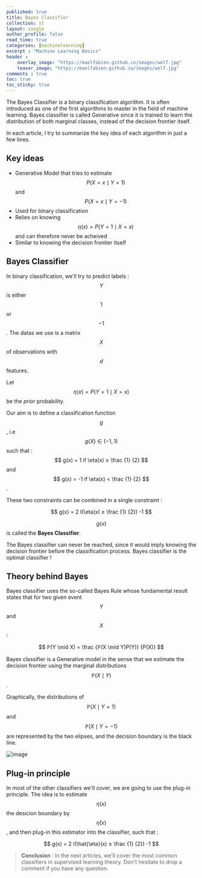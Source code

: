 ```yaml
---
published: true
title: Bayes Classifier
collection: st
layout: single
author_profile: false
read_time: true
categories: [machinelearning]
excerpt : "Machine Learning Basics"
header :
    overlay_image: "https://maelfabien.github.io/images/wolf.jpg"
    teaser_image: "https://maelfabien.github.io/images/wolf.jpg"
comments : true
toc: true
toc_sticky: true
---
```


The Bayes Classifier is a binary classification algorithm. It is often introduced as one of the first algorithms to master in the field of machine learning. Bayes classifier is called Generative since it is trained to learn the distribution of both marginal classes, instead of the decision frontier itself.

<script type="text/javascript" async
    src="https://cdn.mathjax.org/mathjax/latest/MathJax.js?config=TeX-MML-AM_CHTML">
</script>

In each article, I try to summarize the key idea of each algorithm in just a few lines. 

## Key ideas

- Generative Model that tries to estimate $$ P (X = x \mid Y = 1) $$ and $$ P (X = x \mid Y = -1) $$
- Used for binary classification
- Relies on knowing $$ \eta (x) = P (Y = 1 \mid X = x) $$ and can therefore never be acheived
- Similar to knowing the decision frontier itself

## Bayes Classifier

In binary classification, we'll try to predict labels : $$ Y $$ is either $$ 1 $$ or $$ -1 $$ . The datas we use is a matrix $$ X $$ of observations with $$ d $$ features.

Let $$ \eta (x) = P (Y = 1 \mid X = x) $$ be the *prior* probability. 

Our aim is to define a classification function $$ g $$, i.e $$ g(X) \in (-1,1) $$ such that :
$$ g(x) = 1 if \eta(x) ≥ \frac {1} {2} $$ and $$ g(x) = -1 if \eta(x) < \frac {1} {2} $$.

These two constraints can be combined in a single constraint :

$$ g(x) = 2 I(\eta(x) ≥ \frac {1} {2}) -1 $$

$$ g(x) $$ is called the **Bayes Classifier**.

The Bayes classifier can never be reached, since it would imply knowing the decision frontier before the classification process. Bayes classifier is the optimal classifier !

## Theory behind Bayes

Bayes classifier uses the so-called Bayes Rule whose fundamental result states that for two given event $$ Y $$ and $$ X $$ :

$$ ℙ(Y \mid X) = \frac {ℙ(X \mid Y)P(Y)} {P(X)} $$

Bayes classifier is a Generative model in the sense that we estimate the decision frontier using the marginal distributions $$ ℙ(X \mid Y) $$.

Graphically, the distributions of $$ ℙ(X \mid Y = 1) $$ and  $$ ℙ(X \mid Y = -1) $$ are represented by the two elipses, and the decision boundary is the black line.

![image](https://maelfabien.github.io/myblog/images/bayes.png)

## Plug-in principle

In most of the other classifiers we'll cover, we are going to use the plug-in principle. The idea is to estimate $$ \eta (x) $$ the desicion boundary by $$ \hat{\eta} (x) $$, and then plug-in this estimator into the classifier, such that :

$$ g(x) = 2 I(\hat{\eta}(x) ≥ \frac {1} {2}) -1 $$


> **Conclusion** : In the next articles, we'll cover the most common classifiers in supervised learning theory. Don't hesitate to drop a comment if you have any question. 

